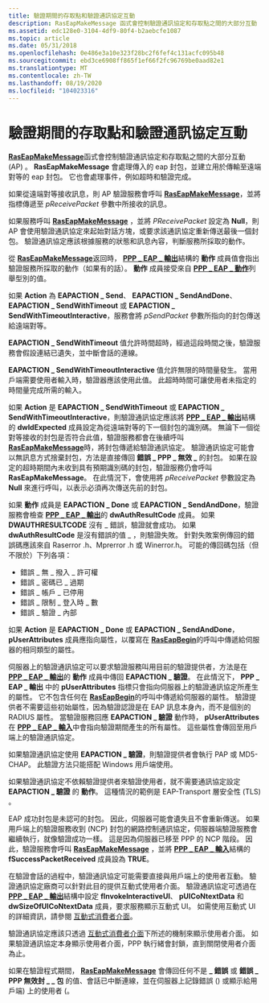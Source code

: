 ```yaml
---
title: 驗證期間的存取點和驗證通訊協定互動
description: RasEapMakeMessage 函式會控制驗證通訊協定和存取點之間的大部分互動 (AP) 。
ms.assetid: edc128e0-3104-4df9-80f4-b2aebcfe1087
ms.topic: article
ms.date: 05/31/2018
ms.openlocfilehash: 0e486e3a10e323f28bc2f6fef4c131acfc095b48
ms.sourcegitcommit: ebd3ce6908ff865f1ef66f2fc96769be0aad82e1
ms.translationtype: MT
ms.contentlocale: zh-TW
ms.lasthandoff: 08/19/2020
ms.locfileid: "104023316"
---
```

# <a name="access-point-and-authentication-protocol-interaction-during-authentication"></a>驗證期間的存取點和驗證通訊協定互動

[**RasEapMakeMessage**](/previous-versions/windows/desktop/legacy/aa363532(v=vs.85))函式會控制驗證通訊協定和存取點之間的大部分互動 (AP) 。 **RasEapMakeMessage** 會處理傳入的 eap 封包，並建立用於傳輸至遠端對等的 eap 封包。 它也會處理事件，例如超時和驗證完成。

如果從遠端對等接收訊息，則 AP 驗證服務會呼叫 [**RasEapMakeMessage**](/previous-versions/windows/desktop/legacy/aa363532(v=vs.85))，並將指標傳遞至 *pReceivePacket* 參數中所接收的訊息。

如果服務呼叫 [**RasEapMakeMessage**](/previous-versions/windows/desktop/legacy/aa363532(v=vs.85)) ，並將 *PReceivePacket* 設定為 **Null**，則 AP 會使用驗證通訊協定來起始對話方塊，或要求該通訊協定重新傳送最後一個封包。 驗證通訊協定應該根據服務的狀態和訊息內容，判斷服務所採取的動作。

從 [**RasEapMakeMessage**](/previous-versions/windows/desktop/legacy/aa363532(v=vs.85))返回時， [**PPP \_ EAP \_ 輸出**](/windows/desktop/api/Raseapif/ns-raseapif-ppp_eap_output)結構的 **動作** 成員值會指出驗證服務所採取的動作（如果有的話）。 **動作** 成員接受來自 [**PPP \_ EAP \_ 動作**](/windows/desktop/api/Raseapif/ne-raseapif-ppp_eap_action)列舉型別的值。

如果 **Action** 為 **EAPACTION \_ Send**、 **EAPACTION \_ SendAndDone**、 **EAPACTION \_ SendWithTimeout** 或 **EAPACTION \_ SendWithTimeoutInteractive**，服務會將 *pSendPacket* 參數所指向的封包傳送給遠端對等。

**EAPACTION \_ SendWithTimeout** 值允許時間超時，經過這段時間之後，驗證服務會假設連結已遺失，並中斷會話的連線。

**EAPACTION \_ SendWithTimeoutInteractive** 值允許無限的時間量發生。 當用戶端需要使用者輸入時，驗證器應該使用此值。 此超時時間可讓使用者未指定的時間量完成所需的輸入。

如果 **Action** 是 **EAPACTION \_ SendWithTimeout** 或 **EAPACTION \_ SendWithTimeoutInteractive**，則驗證通訊協定應該將 [**PPP \_ EAP \_ 輸出**](/windows/desktop/api/Raseapif/ns-raseapif-ppp_eap_output)結構的 **dwIdExpected** 成員設定為從遠端對等的下一個封包的識別碼。 無論下一個從對等接收的封包是否符合此值，驗證服務都會在後續呼叫 [**RasEapMakeMessage**](/previous-versions/windows/desktop/legacy/aa363532(v=vs.85))時，將封包傳遞給驗證通訊協定。 驗證通訊協定可能會以無訊息方式捨棄封包，方法是直接傳回 **錯誤 \_ PPP \_ 無效 \_** 的封包。 如果在設定的超時期間內未收到具有預期識別碼的封包，驗證服務仍會呼叫 **RasEapMakeMessage**。 在此情況下，會使用將 *pReceivePacket* 參數設定為 **Null** 來進行呼叫，以表示必須再次傳送先前的封包。

如果 **動作** 成員是 **EAPACTION \_ Done** 或 **EAPACTION \_ SendAndDone**，驗證服務會檢查 [**PPP \_ EAP \_ 輸出**](/windows/desktop/api/Raseapif/ns-raseapif-ppp_eap_output)的 **dwAuthResultCode** 成員。 如果 **DWAUTHRESULTCODE** 沒有 \_ 錯誤，驗證就會成功。 如果 **dwAuthResultCode** 是沒有錯誤的值 \_ ，則驗證失敗。 針對失敗案例傳回的錯誤碼應該來自 Raserror .h、Mprerror .h 或 Winerror.h。 可能的傳回碼包括（但不限於）下列各項：

-   錯誤 \_ 無 \_ 撥入 \_ 許可權
-   錯誤 \_ 密碼已 \_ 過期
-   錯誤 \_ 帳戶 \_ 已停用
-   錯誤 \_ 限制 \_ 登入時 \_ 數
-   錯誤 \_ 驗證 \_ 內部

如果 **Action** 是 **EAPACTION \_ Done** 或 **EAPACTION \_ SendAndDone**， **pUserAttributes** 成員應指向屬性，以覆寫在 [**RasEapBegin**](/previous-versions/windows/desktop/legacy/aa363520(v=vs.85))的呼叫中傳遞給伺服器的相同類型的屬性。

伺服器上的驗證通訊協定可以要求驗證服務叫用目前的驗證提供者，方法是在 [**PPP \_ EAP \_ 輸出**](/windows/desktop/api/Raseapif/ns-raseapif-ppp_eap_output)的 **動作** 成員中傳回 **EAPACTION \_ 驗證**。 在此情況下， **PPP \_ EAP \_ 輸出** 中的 **pUserAttributes** 指標只會指向伺服器上的驗證通訊協定所產生的屬性。 它不包含任何在 [**RasEapBegin**](/previous-versions/windows/desktop/legacy/aa363520(v=vs.85))的呼叫中傳遞給伺服器的屬性。 驗證提供者不需要這些初始屬性，因為驗證認證是在 EAP 訊息本身內，而不是個別的 RADIUS 屬性。 當驗證服務回應 **EAPACTION \_ 驗證** 動作時， **pUserAttributes** 在 [**PPP \_ EAP \_ 輸入**](/windows/desktop/api/Raseapif/ns-raseapif-ppp_eap_input)中會指向驗證期間產生的所有屬性。 這些屬性會傳回至用戶端上的驗證通訊協定。

如果驗證通訊協定使用 **EAPACTION \_ 驗證**，則驗證提供者會執行 PAP 或 MD5-CHAP。 此驗證方法只能搭配 Windows 用戶端使用。

如果驗證通訊協定不依賴驗證提供者來驗證使用者，就不需要通訊協定設定 **EAPACTION \_ 驗證** 的 **動作**。 這種情況的範例是 EAP-Transport 層安全性 (TLS) 。

EAP 成功封包是未認可的封包。 因此，伺服器可能會遺失且不會重新傳送。 如果用戶端上的驗證服務收到 (NCP) 封包的網路控制通訊協定，伺服器端驗證服務會繼續執行，就像驗證成功一樣。 這是因為伺服器已移至 PPP 的 NCP 階段。 因此，驗證服務會呼叫 [**RasEapMakeMessage**](/previous-versions/windows/desktop/legacy/aa363532(v=vs.85)) ，並將 [**PPP \_ EAP \_ 輸入**](/windows/desktop/api/Raseapif/ns-raseapif-ppp_eap_input)結構的 **fSuccessPacketReceived** 成員設為 **TRUE**。

在驗證會話的過程中，驗證通訊協定可能需要直接與用戶端上的使用者互動。 驗證通訊協定廠商可以針對此目的提供互動式使用者介面。 驗證通訊協定可透過在 [**PPP \_ EAP \_ 輸出**](/windows/desktop/api/Raseapif/ns-raseapif-ppp_eap_output)結構中設定 **fInvokeInteractiveUI**、 **pUICoNtextData** 和 **dwSizeOfUICoNtextData** 成員，要求服務顯示互動式 UI。 如需使用互動式 UI 的詳細資訊，請參閱 [互動式消費者介面](interactive-user-interface.md)。

驗證通訊協定應該只透過 [互動式消費者介面](interactive-user-interface.md)下所述的機制來顯示使用者介面。 如果驗證通訊協定本身顯示使用者介面，PPP 執行緒會封鎖，直到關閉使用者介面為止。

如果在驗證程式期間， [**RasEapMakeMessage**](/previous-versions/windows/desktop/legacy/aa363532(v=vs.85)) 會傳回任何不是 **\_ 錯誤** 或 **錯誤 \_ PPP 無效封 \_ \_ 包** 的值、會話已中斷連線，並在伺服器上記錄錯誤 () 或顯示給用戶端) 上的使用者 (。

 

 